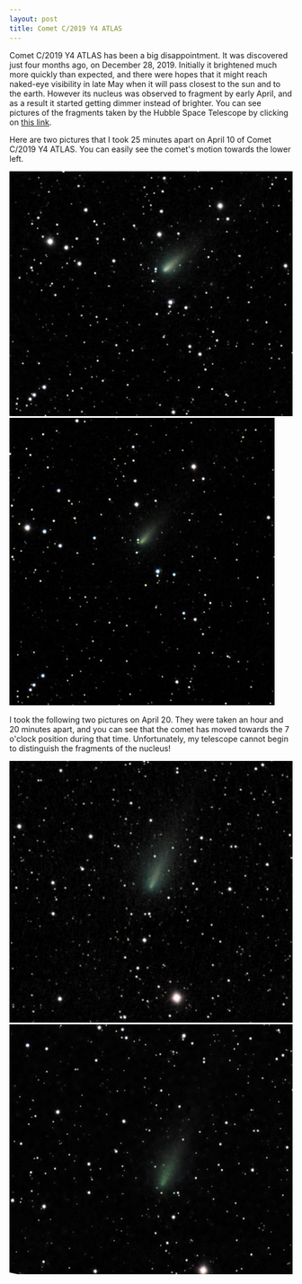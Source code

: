 ```yaml
---
layout: post
title: Comet C/2019 Y4 ATLAS
---
```


Comet C/2019 Y4 ATLAS has been a big disappointment.  It was discovered just four months ago, on December 28, 2019.  Initially it brightened much more quickly than expected, and there were hopes that it might reach naked-eye visibility in late May when it will pass closest to the sun and to the earth.  However its nucleus was observed to fragment by early April, and as a result it started getting dimmer instead of brighter. You can see pictures of the fragments taken by the Hubble Space Telescope by clicking on [this link](https://astronomy.com/news/2020/05/hubble-captures-breakup-of-comet-atlas).

Here are two pictures that I took 25 minutes apart on April 10 of Comet C/2019 Y4 ATLAS. You can easily see the comet's motion towards the lower left.

![c2019y4](..\images\c2019y4_2020-04-10T21_05_43_Stack_16bits_100frames_300s.jpg)
![c2019y4](..\images\c2019y4_2020-04-10T21_32_41_Stack_16bits_100frames_300s.jpg)


I took the following two pictures on April 20. They were taken an hour and 20 minutes apart, and you can see that the comet has moved towards the 7 o'clock position during that time. Unfortunately, my telescope cannot begin to distinguish the fragments of the nucleus!

![c2019y4](..\images\c2019y4_2020-04-20T21_29_20_Stack_16bits_100frames_300s.jpg)
![c2019y4](..\images\c2019y4_2020-04-20T22_53_17_Stack_16bits_60frames_180s.jpg)
